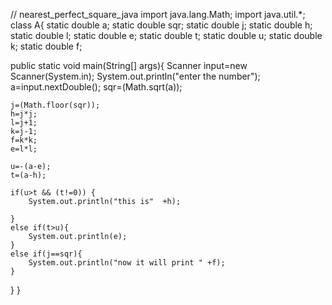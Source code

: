 // nearest_perfect_square_java
import java.lang.Math; 
import java.util.*;
class A{
static double a;
static double sqr;
static double j;
static double h;
static double l;
static double e;
static double t;
static double u;
static double k;
static double f;

public static void main(String[] args){
	Scanner input=new Scanner(System.in);
	System.out.println("enter the number");
	a=input.nextDouble();
	sqr=(Math.sqrt(a));
	
	j=(Math.floor(sqr));
	h=j*j;
	l=j+1;
	k=j-1;
	f=k*k;
	e=l*l;
	
	u=-(a-e);
    t=(a-h);

	if(u>t && (t!=0)) {
		System.out.println("this is"  +h);
		
	}
	else if(t>u){
		System.out.println(e);
	}
	else if(j==sqr){
		System.out.println("now it will print " +f);
	}
	
	

}
}
